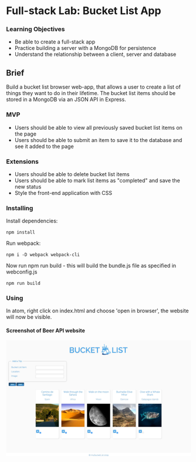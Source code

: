 # Full-stack Lab: Bucket List App


### Learning Objectives

- Be able to create a full-stack app
- Practice building a server with a MongoDB for persistence
- Understand the relationship between a client, server and database

## Brief

Build a bucket list browser web-app, that allows a user to create a list of things they want to do in their lifetime. The bucket list items should be stored in a MongoDB via an JSON API in Express.

### MVP

- Users should be able to view all previously saved bucket list items on the page
- Users should be able to submit an item to save it to the database and see it added to the page

### Extensions

- Users should be able to delete bucket list items
- Users should be able to mark list items as "completed" and save the new status
- Style the front-end application with CSS

### Installing

Install dependencies:

```
npm install
```

Run webpack:

```
npm i -D webpack webpack-cli
```
Now run npm run build - this will build the bundle.js file as specified in webconfig.js


```
npm run build
```

### Using

In atom, right click on index.html and choose 'open in browser', the website will now be visible.

#### Screenshot of Beer API website

![](images/bucket_list_screen_shot.jpg)

